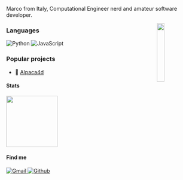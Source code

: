 Marco from Italy, Computational Engineer nerd and amateur software developer.

<a href="https://github.com/nschloe/optimesh">
  <img src="https://nschloe.github.io/optimesh/cvt-uniform-qnf.webp" align="right" width="20%"/>
</a>

### Languages

![Python](https://img.shields.io/badge/-Python-000?&logo=Python)
![JavaScript](https://img.shields.io/badge/-JavaScript-000?&logo=JavaScript)

### Popular projects

 * 📐 [Alpaca4d](https://www.food4rhino.com/en/app/alpaca4d)

#### Stats
<a href="https://github.com/nschloe">
  <img height="137px" src="https://github-readme-stats.vercel.app/api?username=Marco-Pellegrino&hide_title=true&hide_border=true&show_icons=true&include_all_commits=true&count_private=true&line_height=21&theme=dracula" />
</a>


#### Find me
<p>
  <a href="mailto:pellegrino.marco@icloud.com">
    <img alt="Gmail" src="https://img.shields.io/badge/Gmail-%23BB001B.svg?&style=for-the-badge&logo=Gmail&logoColor=white" />
  </a>
  <a href="https://github.com/Marco-Pellegrino">
    <img alt="Github" src="https://img.shields.io/badge/GitHub-%2312100E.svg?&style=for-the-badge&logo=Github&logoColor=white" />
  </a>
</p>
